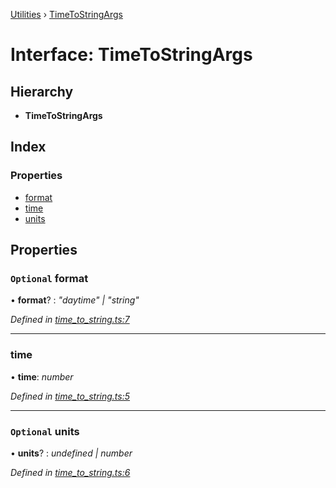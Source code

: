 [Utilities](../README.md) › [TimeToStringArgs](timetostringargs.md)

# Interface: TimeToStringArgs

## Hierarchy

* **TimeToStringArgs**

## Index

### Properties

* [format](timetostringargs.md#optional-format)
* [time](timetostringargs.md#time)
* [units](timetostringargs.md#optional-units)

## Properties

### `Optional` format

• **format**? : *"daytime" | "string"*

*Defined in [time_to_string.ts:7](https://github.com/noobiept/utilities/blob/2dab2f8/source/time_to_string.ts#L7)*

___

###  time

• **time**: *number*

*Defined in [time_to_string.ts:5](https://github.com/noobiept/utilities/blob/2dab2f8/source/time_to_string.ts#L5)*

___

### `Optional` units

• **units**? : *undefined | number*

*Defined in [time_to_string.ts:6](https://github.com/noobiept/utilities/blob/2dab2f8/source/time_to_string.ts#L6)*
